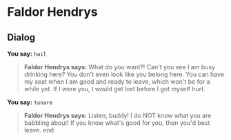 # Faldor Hendrys


## Dialog

**You say:** `hail`



>**Faldor Hendrys says:** What do you want?! Can't you see I am busy drinking here? You don't even look like you belong here. You can have my seat when I am good and ready to leave, which won't be for a while yet. If I were you, I would get lost before I got myself hurt.

**You say:** `tunare`



>**Faldor Hendrys says:** Listen, buddy!  I do NOT know what you are babbling about!  If you know what's good for you, then you'd best leave.
end
